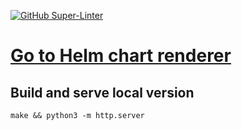 
[![GitHub Super-Linter](https://github.com/L3n41c/helm-charts-renderer/workflows/Lint%20code%20base/badge.svg)](https://github.com/marketplace/actions/super-linter)

# [Go to Helm chart renderer](https://l3n41c.github.io/helm-charts-renderer)

## Build and serve local version

```
make && python3 -m http.server
```
